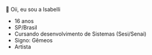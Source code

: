 👋 Oii, eu sou a Isabelli
- 16 anos
- SP/Brasil
- Cursando desenvolvimento de Sistemas (Sesi/Senai)
- Signo: Gêmeos
- Artista


<!---
bellidin/bellidin is a ✨ special ✨ repository because its `README.md` (this file) appears on your GitHub profile.
You can click the Preview link to take a look at your changes.
--->
